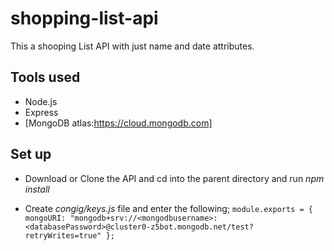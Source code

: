 # shopping-list-api
This a shooping List API with just name and date attributes.

## Tools used
- Node.js
- Express
- [MongoDB atlas:https://cloud.mongodb.com]



## Set up
- Download or Clone the API and cd into the parent directory and run *npm install*

- Create *congig/keys.js* file and enter the following;
    `
		module.exports = {
    	mongoURI: "mongodb+srv://<mongodbusername>:<databasePassword>@cluster0-z5bot.mongodb.net/test?retryWrites=true"
     	};
    `
    
    
    
